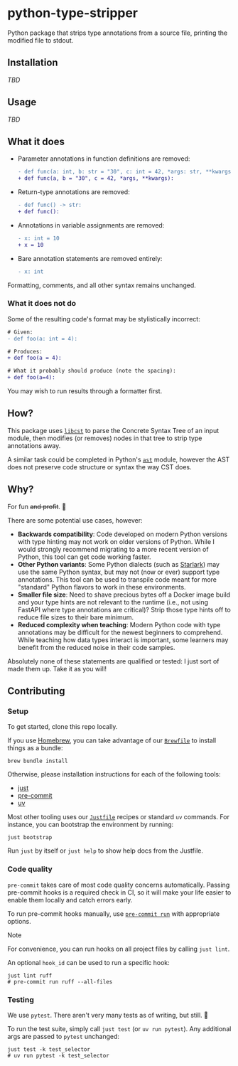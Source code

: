 # python-type-stripper

Python package that strips type annotations from a source file,
printing the modified file to stdout.

## Installation

_TBD_

## Usage

_TBD_

## What it does

- Parameter annotations in function definitions are removed:

  ```diff
  - def func(a: int, b: str = "30", c: int = 42, *args: str, **kwargs: dict[str, int]):
  + def func(a, b = "30", c = 42, *args, **kwargs):
  ```

- Return-type annotations are removed:

  ```diff
  - def func() -> str:
  + def func():
  ```

- Annotations in variable assignments are removed:

  ```diff
  - x: int = 10
  + x = 10
  ```

- Bare annotation statements are removed entirely:

  ```diff
  - x: int
  ```

Formatting, comments, and all other syntax remains unchanged.

### What it does not do

Some of the resulting code's format may be stylistically incorrect:

```diff
# Given:
- def foo(a: int = 4):

# Produces:
+ def foo(a = 4):

# What it probably should produce (note the spacing):
+ def foo(a=4):
```

You may wish to run results through a formatter first.

## How?

This package uses [`libcst`](https://github.com/Instagram/LibCST)
to parse the Concrete Syntax Tree of an input module,
then modifies (or removes) nodes in that tree to strip type annotations away.

A similar task could be completed in Python's [`ast`](https://docs.python.org/3/library/ast.html) module,
however the AST does not preserve code structure or syntax the way CST does.

## Why?

For fun ~~and profit~~. 🙂

There are some potential use cases, however:

- **Backwards compatibility**:
  Code developed on modern Python versions with type hinting
  may not work on older versions of Python.
  While I would strongly recommend migrating to a more recent version of Python,
  this tool can get code working faster.
- **Other Python variants**:
  Some Python dialects
  (such as [Starlark](https://github.com/bazelbuild/starlark))
  may use the same Python syntax, but may not (now or ever) support type annotations.
  This tool can be used to transpile code meant for more "standard" Python flavors
  to work in these environments.
- **Smaller file size**:
  Need to shave precious bytes off a Docker image build
  and your type hints are not relevant to the runtime
  (i.e., not using FastAPI where type annotations are critical)?
  Strip those type hints off to reduce file sizes to their bare minimum.
- **Reduced complexity when teaching**:
  Modern Python code with type annotations may be difficult
  for the newest beginners to comprehend.
  While teaching how data types interact is important,
  some learners may benefit from the reduced noise in their code samples.

Absolutely none of these statements are qualified or tested:
I just sort of made them up.
Take it as you will!

## Contributing

### Setup

To get started, clone this repo locally.

If you use [Homebrew](https://brew.sh/), you can take advantage of our [`Brewfile`](Brewfile) to install things as a bundle:

```shell
brew bundle install
```

Otherwise, please installation instructions for each of the following tools:

- [just](https://just.systems/)
- [pre-commit](https://pre-commit.com/)
- [uv](https://docs.astral.sh/uv/)

Most other tooling uses our [`Justfile`](Justfile) recipes or standard `uv` commands.
For instance, you can bootstrap the environment by running:

```shell
just bootstrap
```

Run `just` by itself or `just help` to show help docs from the Justfile.

### Code quality

`pre-commit` takes care of most code quality concerns automatically.
Passing pre-commit hooks is a required check in CI,
so it will make your life easier to enable them locally and catch errors early.

To run pre-commit hooks manually, use
[`pre-commit run`](https://pre-commit.com/#pre-commit-run)
with appropriate options.

> [!note]
> For convenience, you can run hooks on all project files by calling `just lint`.
>
> An optional `hook_id` can be used to run a specific hook:
>
> ```shell
> just lint ruff
> # pre-commit run ruff --all-files
> ```

### Testing

We use `pytest`.
There aren't very many tests as of writing, but still. 🙂

To run the test suite, simply call `just test` (or `uv run pytest`).
Any additional args are passed to `pytest` unchanged:

```shell
just test -k test_selector
# uv run pytest -k test_selector
```
